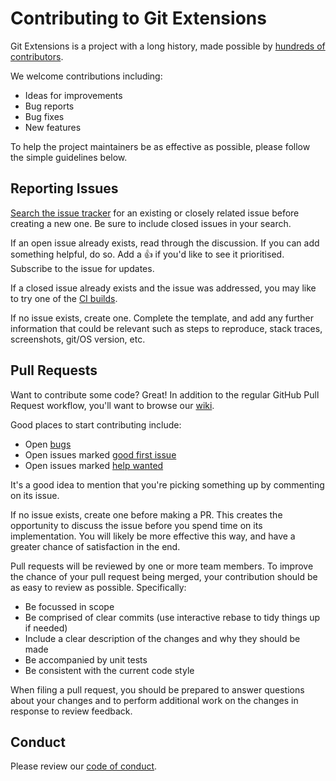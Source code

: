 ﻿# Contributing to Git Extensions

Git Extensions is a project with a long history, made possible by [hundreds of contributors](https://github.com/gitextensions/gitextensions/graphs/contributors).

We welcome contributions including:

- Ideas for improvements
- Bug reports
- Bug fixes
- New features

To help the project maintainers be as effective as possible, please follow the simple guidelines below.

## Reporting Issues

[Search the issue tracker](https://github.com/gitextensions/gitextensions/issues?&q=) for an
existing or closely related issue before creating a new one. Be sure to include closed issues
in your search.

If an open issue already exists, read through the discussion. If you can add something helpful, do so.
Add a 👍 if you'd like to see it prioritised. Subscribe to the issue for updates.

If a closed issue already exists and the issue was addressed, you may like to try one of the
[CI builds](https://github.com/gitextensions/gitextensions/wiki/CI-Builds).

If no issue exists, create one. Complete the template, and add any further information that
could be relevant such as steps to reproduce, stack traces, screenshots, git/OS version, etc.

## Pull Requests

Want to contribute some code? Great! In addition to the regular GitHub Pull Request workflow,
you'll want to browse our [wiki](https://github.com/gitextensions/gitextensions/wiki).

Good places to start contributing include:

- Open [bugs](https://github.com/gitextensions/gitextensions/labels/bug)
- Open issues marked [good first issue](https://github.com/gitextensions/gitextensions/labels/good%20first%20issue)
- Open issues marked [help wanted](https://github.com/gitextensions/gitextensions/labels/help%20wanted)

It's a good idea to mention that you're picking something up by commenting on its issue.

If no issue exists, create one before making a PR. This creates the opportunity to discuss
the issue before you spend time on its implementation. You will likely be more effective
this way, and have a greater chance of satisfaction in the end.

Pull requests will be reviewed by one or more team members. To improve the chance of your
pull request being merged, your contribution should be as easy to review as possible.
Specifically:

- Be focussed in scope
- Be comprised of clear commits (use interactive rebase to tidy things up if needed)
- Include a clear description of the changes and why they should be made
- Be accompanied by unit tests
- Be consistent with the current code style

When filing a pull request, you should be prepared to answer questions about your changes
and to perform additional work on the changes in response to review feedback.

## Conduct

Please review our [code of conduct](CODE_OF_CONDUCT.md).

